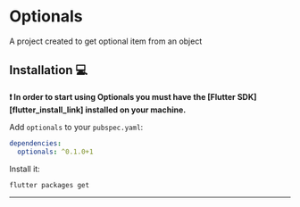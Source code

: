# Optionals


A project created to get optional item from an object

## Installation 💻

**❗ In order to start using Optionals you must have the [Flutter SDK][flutter_install_link] installed on your machine.**

Add `optionals` to your `pubspec.yaml`:

```yaml
dependencies:
  optionals: ^0.1.0+1
```

Install it:

```sh
flutter packages get
```

---
